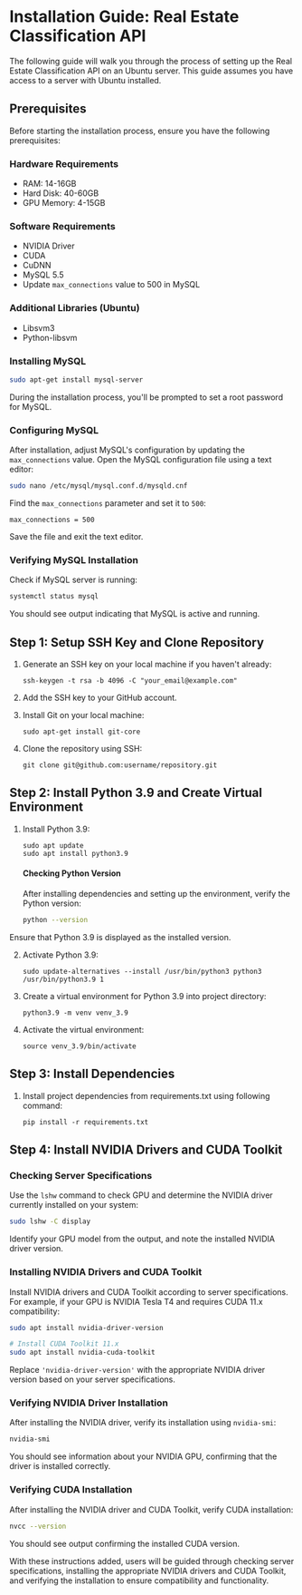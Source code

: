 # Installation Guide: Real Estate Classification API

The following guide will walk you through the process of setting up the Real Estate Classification API on an Ubuntu server. This guide assumes you have access to a server with Ubuntu installed.

## Prerequisites

Before starting the installation process, ensure you have the following prerequisites:

### Hardware Requirements

- RAM: 14-16GB
- Hard Disk: 40-60GB
- GPU Memory: 4-15GB

### Software Requirements

- NVIDIA Driver
- CUDA 
- CuDNN
- MySQL 5.5
- Update `max_connections` value to 500 in MySQL

### Additional Libraries (Ubuntu)

- Libsvm3
- Python-libsvm
### Installing MySQL

```bash
sudo apt-get install mysql-server
```

During the installation process, you'll be prompted to set a root password for MySQL.

### Configuring MySQL

After installation, adjust MySQL's configuration by updating the `max_connections` value. Open the MySQL configuration file using a text editor:

```bash
sudo nano /etc/mysql/mysql.conf.d/mysqld.cnf
```

Find the `max_connections` parameter and set it to `500`:

```
max_connections = 500
```

Save the file and exit the text editor.

### Verifying MySQL Installation

Check if MySQL server is running:

```bash
systemctl status mysql
```

You should see output indicating that MySQL is active and running.


## Step 1: Setup SSH Key and Clone Repository

1. Generate an SSH key on your local machine if you haven't already:
   ```
   ssh-keygen -t rsa -b 4096 -C "your_email@example.com"
   ```

2. Add the SSH key to your GitHub account.

3. Install Git on your local machine:
   ```
   sudo apt-get install git-core
   ```

4. Clone the repository using SSH:
   ```
   git clone git@github.com:username/repository.git
   ```
## Step 2: Install Python 3.9 and Create Virtual Environment

1. Install Python 3.9:
   ```
   sudo apt update
   sudo apt install python3.9
   ```
   #### Checking Python Version
   
   After installing dependencies and setting up the environment, verify the Python version:
   
   ```bash
   python --version
   ```

Ensure that Python 3.9 is displayed as the installed version.

2. Activate Python 3.9:
   ```
   sudo update-alternatives --install /usr/bin/python3 python3 /usr/bin/python3.9 1
   ```

3. Create a virtual environment for Python 3.9 into project directory:
   ```
   python3.9 -m venv venv_3.9
   ```

4. Activate the virtual environment:
   ```
   source venv_3.9/bin/activate
   ```

## Step 3: Install Dependencies

1. Install project dependencies from requirements.txt using following command:
   ```
   pip install -r requirements.txt
   ```

## Step 4: Install NVIDIA Drivers and CUDA Toolkit

### Checking Server Specifications

Use the `lshw` command to check GPU and determine the NVIDIA driver currently installed on your system:

```bash
sudo lshw -C display
```

Identify your GPU model from the output, and note the installed NVIDIA driver version.

### Installing NVIDIA Drivers and CUDA Toolkit

Install NVIDIA drivers and CUDA Toolkit according to server specifications. For example, if your GPU is NVIDIA Tesla T4 and requires CUDA 11.x compatibility:

```bash
sudo apt install nvidia-driver-version

# Install CUDA Toolkit 11.x
sudo apt install nvidia-cuda-toolkit
```

Replace `'nvidia-driver-version'` with the appropriate NVIDIA driver version based on your server specifications.

### Verifying NVIDIA Driver Installation

After installing the NVIDIA driver, verify its installation using `nvidia-smi`:

```bash
nvidia-smi
```

You should see information about your NVIDIA GPU, confirming that the driver is installed correctly.

### Verifying CUDA Installation

After installing the NVIDIA driver and CUDA Toolkit, verify CUDA installation:

```bash
nvcc --version
```

You should see output confirming the installed CUDA version.


With these instructions added, users will be guided through checking server specifications, installing the appropriate NVIDIA drivers and CUDA Toolkit, and verifying the installation to ensure compatibility and functionality.

